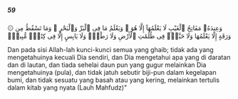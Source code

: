 ##### 59

<span class="ayah">۞ وَعِندَهُۥ مَفَاتِحُ ٱلْغَيْبِ لَا يَعْلَمُهَآ إِلَّا هُوَ ۚ وَيَعْلَمُ مَا فِى ٱلْبَرِّ وَٱلْبَحْرِ ۚ وَمَا تَسْقُطُ مِن وَرَقَةٍ إِلَّا يَعْلَمُهَا وَلَا حَبَّةٍۢ فِى ظُلُمَٰتِ ٱلْأَرْضِ وَلَا رَطْبٍۢ وَلَا يَابِسٍ إِلَّا فِى كِتَٰبٍۢ مُّبِينٍۢ</span>

<span class="ayah_translation">Dan pada sisi Allah-lah kunci-kunci semua yang ghaib; tidak ada yang mengetahuinya kecuali Dia sendiri, dan Dia mengetahui apa yang di daratan dan di lautan, dan tiada sehelai daun pun yang gugur melainkan Dia mengetahuinya (pula), dan tidak jatuh sebutir biji-pun dalam kegelapan bumi, dan tidak sesuatu yang basah atau yang kering, melainkan tertulis dalam kitab yang nyata (Lauh Mahfudz)"</span>
